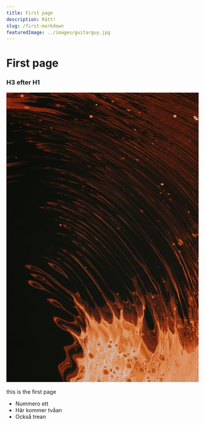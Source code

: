 ```yaml
---
title: First page
description: Rätt!
slug: /first-markdown
featuredImage: ../images/guitarguy.jpg
---
```


# First page

### H3 efter H1


![Testing](../images/pattern.jpg)

this is the first page

- Nummero ett
- Här kommer tvåan 
- Också trean